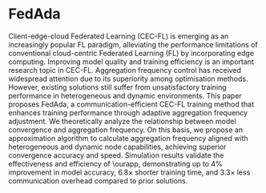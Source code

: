 # FedAda

Client-edge-cloud Federated Learning (CEC-FL) is emerging as an increasingly popular FL paradigm, alleviating the performance limitations of conventional cloud-centric Federated Learning (FL) by incorporating edge computing. 
Improving model quality and training efficiency is an important research topic in CEC-FL. 
Aggregation frequency control has received widespread attention due to its superiority among optimisation methods. However, existing solutions still suffer from unsatisfactory training performance in heterogeneous and dynamic environments. 
This paper proposes FedAda, a communication-efficient CEC-FL training method that enhances training performance through adaptive aggregation frequency adjustment. 
We theoretically analyze the relationship between model convergence and aggregation frequency. On this basis, we propose an approximation algorithm to calculate aggregation frequency aligned with heterogeneous and dynamic node capabilities, achieving superior convergence accuracy and speed. 
Simulation results validate the effectiveness and efficiency of \ourapp, demonstrating up to 4\% improvement in model accuracy, 6.8$\times$ shorter training time, and 3.3$\times$ less communication overhead compared to prior solutions.
